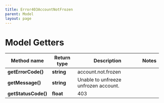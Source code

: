```yaml
---
title: Error403AccountNotFrozen
parent: Model
layout: page
---
```


# Model Getters

Method name | Return type | Description | Notes
------------ | ------------- | ------------- | -------------
**getErrorCode()** | **string** | account.not.frozen |
**getMessage()** | **string** | Unable to unfreeze unfrozen account. |
**getStatusCode()** | **float** | 403 |

